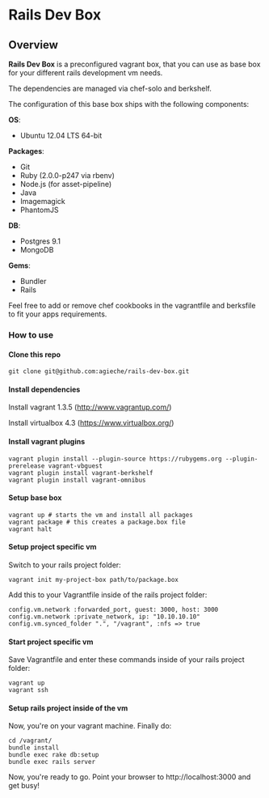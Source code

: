 # Rails Dev Box

## Overview

**Rails Dev Box** is a preconfigured vagrant box, that you can use as base box for your different rails development vm needs.

The dependencies are managed via chef-solo and berkshelf.

The configuration of this base box ships with the following components:

**OS**:

- Ubuntu 12.04 LTS 64-bit

**Packages**:

- Git
- Ruby (2.0.0-p247 via rbenv)
- Node.js (for asset-pipeline)
- Java
- Imagemagick
- PhantomJS

**DB**:

- Postgres 9.1
- MongoDB

**Gems**:

- Bundler
- Rails

Feel free to add or remove chef cookbooks in the vagrantfile and berksfile to fit your apps requirements.

### How to use

#### Clone this repo

    git clone git@github.com:agieche/rails-dev-box.git

#### Install dependencies

Install vagrant 1.3.5 (http://www.vagrantup.com/)

Install virtualbox 4.3 (https://www.virtualbox.org/)

#### Install vagrant plugins

    vagrant plugin install --plugin-source https://rubygems.org --plugin-prerelease vagrant-vbguest
    vagrant plugin install vagrant-berkshelf
    vagrant plugin install vagrant-omnibus

#### Setup base box

    vagrant up # starts the vm and install all packages
    vagrant package # this creates a package.box file
    vagrant halt

#### Setup project specific vm

Switch to your rails project folder:

    vagrant init my-project-box path/to/package.box

Add this to your Vagrantfile inside of the rails project folder:

    config.vm.network :forwarded_port, guest: 3000, host: 3000
    config.vm.network :private_network, ip: "10.10.10.10"
    config.vm.synced_folder ".", "/vagrant", :nfs => true

#### Start project specific vm

Save Vagrantfile and enter these commands inside of your rails project folder:

    vagrant up
    vagrant ssh

#### Setup rails project inside of the vm

Now, you're on your vagrant machine. Finally do:

    cd /vagrant/
    bundle install
    bundle exec rake db:setup
    bundle exec rails server

Now, you're ready to go. Point your browser to http://localhost:3000 and get busy!

